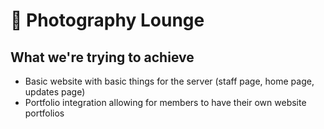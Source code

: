 # 📸 Photography Lounge

## What we're trying to achieve
- Basic website with basic things for the server (staff page, home page, updates page)
- Portfolio integration allowing for members to have their own website portfolios
